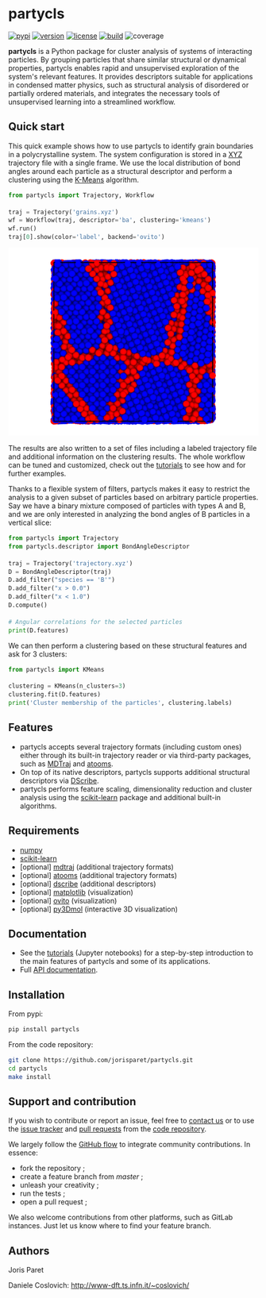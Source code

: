partycls
========

[![pypi](https://img.shields.io/pypi/v/partycls.svg)](https://pypi.python.org/pypi/partycls/)
[![version](https://img.shields.io/badge/python-3.6+-blue.svg)](https://pypi.python.org/pypi/partycls/)
[![license](https://img.shields.io/pypi/l/partycls.svg)](https://en.wikipedia.org/wiki/GNU_General_Public_License)
[![build](https://github.com/jorisparet/partycls/actions/workflows/build-test.yml/badge.svg)](https://github.com/jorisparet/partycls/actions/workflows/build-test.yml)
![coverage](https://img.shields.io/badge/coverage-78%25-yellowgreen)

**partycls** is a Python package for cluster analysis of systems of interacting particles. By grouping particles that share similar structural or dynamical properties, partycls enables rapid and unsupervised exploration of the system's relevant features. It provides descriptors suitable for applications in condensed matter physics, such as structural analysis of disordered or partially ordered materials, and integrates the necessary tools of unsupervised learning into a streamlined workflow.

Quick start
-----------

This quick example shows how to use partycls to identify grain boundaries in a polycrystalline system. The system configuration is stored in a [XYZ](https://en.wikipedia.org/wiki/XYZ_file_format) trajectory file with a single frame. We use the local distribution of bond angles around each particle as a structural descriptor and perform a clustering using the [K-Means](https://en.wikipedia.org/wiki/K-means_clustering) algorithm.

```python
from partycls import Trajectory, Workflow

traj = Trajectory('grains.xyz')
wf = Workflow(traj, descriptor='ba', clustering='kmeans')
wf.run()
traj[0].show(color='label', backend='ovito')
```

![](https://raw.githubusercontent.com/jorisparet/partycls/master/data/snapshots/grains_labels.png)

The results are also written to a set of files including a labeled trajectory file and additional information on the clustering results. The whole workflow can be tuned and customized, check out the [tutorials](https://github.com/jorisparet/partycls/tree/master/tutorial) to see how and for further examples.

Thanks to a flexible system of filters, partycls makes it easy to restrict the analysis to a given subset of particles based on arbitrary particle properties. Say we have a binary mixture composed of particles with types A and B, and we are only interested in analyzing the bond angles of B particles in a vertical slice:

```python
from partycls import Trajectory
from partycls.descriptor import BondAngleDescriptor

traj = Trajectory('trajectory.xyz')
D = BondAngleDescriptor(traj)
D.add_filter("species == 'B'")
D.add_filter("x > 0.0")
D.add_filter("x < 1.0")
D.compute()

# Angular correlations for the selected particles
print(D.features)
```

We can then perform a clustering based on these structural features and ask for 3 clusters:

```python
from partycls import KMeans

clustering = KMeans(n_clusters=3)
clustering.fit(D.features)
print('Cluster membership of the particles', clustering.labels)
```

Features
--------

- partycls accepts several trajectory formats (including custom ones) either through its built-in trajectory reader or via third-party packages, such as [MDTraj](www.mdtraj.org) and [atooms](https://framagit.org/atooms/atooms).
- On top of its native descriptors, partycls supports additional structural descriptors via [DScribe](https://singroup.github.io/dscribe).
- partycls performs feature scaling, dimensionality reduction and cluster analysis using the [scikit-learn](https://scikit-learn.org) package and additional built-in algorithms.

Requirements
------------

* [numpy](https://pypi.org/project/numpy/)
* [scikit-learn](https://scikit-learn.org)
* [optional] [mdtraj](https://www.mdtraj.org) (additional trajectory formats)
* [optional] [atooms](https://framagit.org/atooms/atooms) (additional trajectory formats)
* [optional] [dscribe](https://singroup.github.io/dscribe) (additional descriptors)
* [optional] [matplotlib](https://matplotlib.org/) (visualization)
* [optional] [ovito](https://ovito.org/) (visualization)
* [optional] [py3Dmol](https://github.com/avirshup/py3dmol) (interactive 3D visualization)

Documentation
-------------

- See the [tutorials](https://github.com/jorisparet/partycls/tree/master/tutorial) (Jupyter notebooks) for a step-by-step introduction to the main features of partycls and some of its applications.
- Full [API documentation](https://htmlpreview.github.io/?https://github.com/jorisparet/partycls/blob/master/docs/partycls/index.html).

Installation
------------

From pypi:

```bash
pip install partycls
```

From the code repository:

```bash
git clone https://github.com/jorisparet/partycls.git
cd partycls
make install
```

Support and contribution
------------------------

If you wish to contribute or report an issue, feel free to [contact us](mailto:joris.paret@umontpellier.fr) or to use the [issue tracker](https://github.com/jorisparet/partycls/issues) and [pull requests](https://github.com/jorisparet/partycls/pulls) from the [code repository](https://github.com/jorisparet/partycls).

We largely follow the [GitHub flow](https://guides.github.com/introduction/flow/) to integrate community contributions. In essence:
* fork the repository ;
* create a feature branch from *master* ;
* unleash your creativity ;
* run the tests ;
* open a pull request ;

We also welcome contributions from other platforms, such as GitLab instances. Just let us know where to find your feature branch.

Authors
-------

Joris Paret

Daniele Coslovich: http://www-dft.ts.infn.it/~coslovich/
